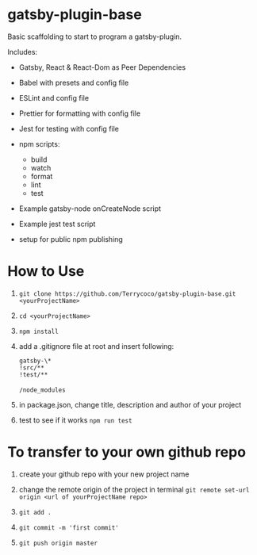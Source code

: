 # gatsby-plugin-base

Basic scaffolding to start to program a gatsby-plugin.

Includes:

- Gatsby, React & React-Dom as Peer Dependencies
- Babel with presets and config file
- ESLint and config file
- Prettier for formatting with config file
- Jest for testing with config file
- npm scripts:

  - build
  - watch
  - format
  - lint
  - test

- Example gatsby-node onCreateNode script
- Example jest test script
- setup for public npm publishing

# How to Use

1. `git clone https://github.com/Terrycoco/gatsby-plugin-base.git <yourProjectName>`

2. `cd <yourProjectName>`

3. `npm install`

4. add a .gitignore file at root and insert following:

   `gatsby-\*`<br>
   `!src/**`<br>
   `!test/**`<br>
   <br>
   `/node_modules`

5. in package.json, change title, description and author of your project

6. test to see if it works `npm run test`

# To transfer to your own github repo

1. create your github repo with your new project name

2. change the remote origin of the project in terminal
   `git remote set-url origin <url of yourProjectName repo>`

3. `git add .`

4. `git commit -m 'first commit'`

5. `git push origin master`
